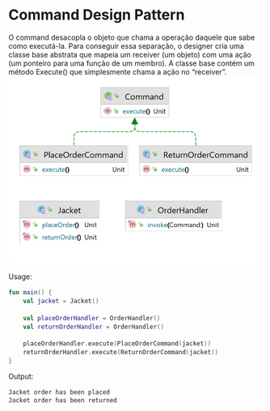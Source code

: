 # Command Design Pattern

O command desacopla o objeto que chama a operação daquele que sabe como executá-la. Para conseguir essa separação, o designer cria uma classe base abstrata que mapeia um receiver (um objeto) com uma ação (um ponteiro para uma função de um membro). A classe base contém um método Execute() que simplesmente chama a ação no “receiver”.
![](uml.png)

Usage:
```kotlin
fun main() {
    val jacket = Jacket()

    val placeOrderHandler = OrderHandler()
    val returnOrderHandler = OrderHandler()

    placeOrderHandler.execute(PlaceOrderCommand(jacket))
    returnOrderHandler.execute(ReturnOrderCommand(jacket))
}
```


Output:
```text
Jacket order has been placed
Jacket order has been returned
```